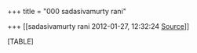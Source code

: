 +++
title = "000 sadasivamurty rani"

+++
[[sadasivamurty rani	2012-01-27, 12:32:24 [Source](https://groups.google.com/g/bvparishat/c/1lbQLvNCVpI)]]



[TABLE]

